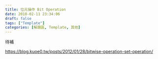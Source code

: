 ```yaml
---
title: 位元操作 Bit Operation
date: 2018-02-11 23:34:06
draft: false
tags: ["Template"]
categories: [解題區, Template, 其他]
---
```

待補

https://blog.kuoe0.tw/posts/2012/01/28/bitwise-operation-set-operation/

